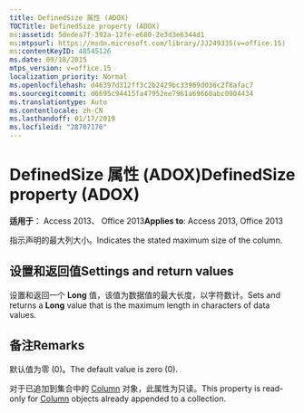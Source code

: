 ```yaml
---
title: DefinedSize 属性 (ADOX)
TOCTitle: DefinedSize property (ADOX)
ms:assetid: 5dedea7f-392a-12fe-e680-2e3d3e6344d1
ms:mtpsurl: https://msdn.microsoft.com/library/JJ249335(v=office.15)
ms:contentKeyID: 48545126
ms.date: 09/18/2015
mtps_version: v=office.15
localization_priority: Normal
ms.openlocfilehash: d46397d312ff3c2b2429bc33969d036c2f8afac7
ms.sourcegitcommit: d6695c94415fa47952ee7961a69660abc0904434
ms.translationtype: Auto
ms.contentlocale: zh-CN
ms.lasthandoff: 01/17/2019
ms.locfileid: "28707176"
---
```

# <a name="definedsize-property-adox"></a><span data-ttu-id="dc8ca-102">DefinedSize 属性 (ADOX)</span><span class="sxs-lookup"><span data-stu-id="dc8ca-102">DefinedSize property (ADOX)</span></span>


<span data-ttu-id="dc8ca-103">**适用于**： Access 2013、 Office 2013</span><span class="sxs-lookup"><span data-stu-id="dc8ca-103">**Applies to**: Access 2013, Office 2013</span></span>

<span data-ttu-id="dc8ca-104">指示声明的最大列大小。</span><span class="sxs-lookup"><span data-stu-id="dc8ca-104">Indicates the stated maximum size of the column.</span></span>

## <a name="settings-and-return-values"></a><span data-ttu-id="dc8ca-105">设置和返回值</span><span class="sxs-lookup"><span data-stu-id="dc8ca-105">Settings and return values</span></span>

<span data-ttu-id="dc8ca-106">设置和返回一个 **Long** 值，该值为数据值的最大长度，以字符数计。</span><span class="sxs-lookup"><span data-stu-id="dc8ca-106">Sets and returns a **Long** value that is the maximum length in characters of data values.</span></span>

## <a name="remarks"></a><span data-ttu-id="dc8ca-107">备注</span><span class="sxs-lookup"><span data-stu-id="dc8ca-107">Remarks</span></span>

<span data-ttu-id="dc8ca-108">默认值为零 (0)。</span><span class="sxs-lookup"><span data-stu-id="dc8ca-108">The default value is zero (0).</span></span>

<span data-ttu-id="dc8ca-109">对于已追加到集合中的 [Column](column-object-adox.md) 对象，此属性为只读。</span><span class="sxs-lookup"><span data-stu-id="dc8ca-109">This property is read-only for [Column](column-object-adox.md) objects already appended to a collection.</span></span>

